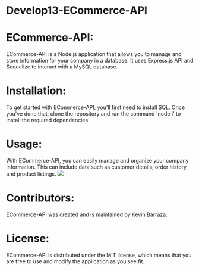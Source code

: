 # Develop13-ECommerce-API

# ECommerce-API:

ECommerce-API is a Node.js application that allows you to manage and store information for your company in a database. It uses Express.js API and Sequelize to interact with a MySQL database.

# Installation:

To get started with ECommerce-API, you'll first need to install SQL. Once you've done that, clone the repository and run the command 'node i' to install the required dependencies.

# Usage:

With ECommerce-API, you can easily manage and organize your company information. This can include data such as customer details, order history, and product listings.
![](ecommerce.gif)
# Contributors:

ECommerce-API was created and is maintained by Kevin Barraza.

# License:
ECommerce-API is distributed under the MIT license, which means that you are free to use and modify the application as you see fit.